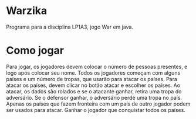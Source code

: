 ﻿# Warzika
Programa para a disciplina LP1A3, jogo War em java.

# Como jogar

Para jogar, os jogadores devem colocar o número de pessoas presentes, e logo após colocar seu nome.
Todos os jogadores começam com alguns países e um número de tropas, que usarão para atacar os países.
Para atacar os países, devem clicar no botão atacar e escolher os países.
Ao atacar, os dados são rolados e se o atacante ganhar, retira uma tropa do adversário. Se o defensor ganhar, o adversário perde uma tropa no país.
Apenas os países que fazem fronteira com um país de outro jogador podem ser usados para atacar.
Ganhar o jogador que conquistar todos os países.
